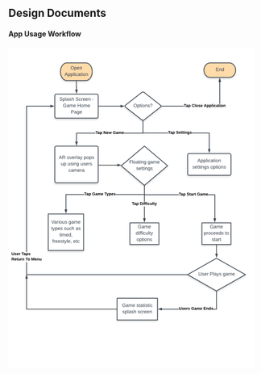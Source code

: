 ## Design Documents

#### App Usage Workflow

![alt-text](/images/Augmented_Hoops_UML.png "App Usage Diagram")
